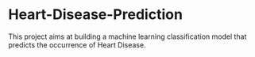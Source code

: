 # Heart-Disease-Prediction
This project aims at building a machine learning classification model that predicts the occurrence of Heart Disease.
